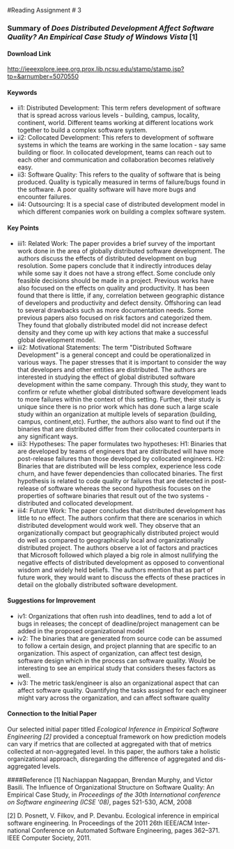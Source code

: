 #Reading Assignment # 3 
 
### Summary of *Does Distributed Development Affect Software Quality? An Empirical Case Study of Windows Vista* [1]

#### Download Link 
http://ieeexplore.ieee.org.prox.lib.ncsu.edu/stamp/stamp.jsp?tp=&arnumber=5070550

#### Keywords	 
* ii1: Distributed Development: This term refers development of software that is spread across various levels - building, campus, locality, continent, world. Different teams working at different locations work together to build a complex software system. 
* ii2: Collocated Development: This refers to development of software systems in which the teams are working in the same location - say same building or floor. In collocated development, teams can reach out to each other and communication and collaboration becomes relatively easy.
* ii3: Software Quality: This refers to the quality of software that is being produced. Quality is typically measured in terms of failure/bugs found in the software. A poor quality software will have more bugs and encounter failures.
* ii4: Outsourcing: It is a special case of distributed development model in which different companies work on building a complex software system.

#### Key Points
* iii1: Related Work: The paper provides a brief survey of the important work done in the area of globally distributed software development. The authors discuss the effects of distributed development on bug resolution. Some papers conclude that it indirectly introduces delay while some say it does not have a strong effect. Some conclude only feasible decisions should be made in a project. Previous works have also focused on the effects on quality and productivity. It has been found that there is little, if any, correlation between geographic distance of developers and productivity and defect density. Offshoring can lead to several drawbacks such as more documentation needs. Some previous papers also focused on risk factors and categorized them. They found that globally distributed model did not increase defect density and they come up with key actions that make a successful global development model.
* iii2: Motivational Statements: The term "Distributed Software Development" is a general concept and could be operationalized in various ways. The paper stresses that it is important to consider the way that developers and other entities are distributed. The authors are interested in studying the effect of global distributed software development within the same company. Through this study, they want to confirm or refute whether global distributed software development leads to more failures within the context of this setting. Further, their study is unique since there is no prior work which has done such a large scale study within an organization at multiple levels of separation (building, campus, continent,etc). Further, the authors also want to find out if the binaries that are distributed differ from their collocated counterparts in any significant ways.
* iii3: Hypotheses: The paper formulates two hypotheses: H1: Binaries that are developed by teams of engineers that are distributed will have more post-release failures than those developed by collocated engineers. H2: Binaries that are distributed will be less complex, experience less code churn, and have fewer dependencies than collocated binaries. The first hypothesis is related to code quality or failures that are detected in post-release of software whereas the second hypothesis focuses on the properties of software binaries that result out of the two systems - distributed and collocated development.
* iii4: Future Work: The paper concludes that distributed development has little to no effect. The authors confirm that there are scenarios in which distributed development would work well. They observe that an organizationally compact but geographically distributed project would do well as compared to geographically local and organizationally distributed project. The authors observe a lot of factors and practices that Microsoft followed which played a big role in almost nullifying the negative effects of distributed development as opposed to conventional wisdom and widely held beliefs. The authors mention that as part of future work, they would want to discuss the effects of these practices in detail on the globally distributed software development.  

#### Suggestions for Improvement 
* iv1: Organizations that often rush into deadlines, tend to add a lot of bugs in releases; the concept of deadline/project management can be added in the proposed organizational model  
* iv2: The binaries that are generated from source code can be assumed to follow a certain design, and project planning that are specific to an organization. This aspect of organization, can affect test design, software design which in the process can software quality. Would be interesting to see an empirical study that considers theses factors as well. 
* iv3: The metric task/engineer is also an organizational aspect that can affect software quality. Quantifying the tasks assigned for each engineer might vary across the organization, and can affect software quality 

#### Connection to the Initial Paper
Our selected initial paper titled *Ecological Inference in Empirical Software Engineering [2]* provided a conceptual framework on how prediction models can vary if metrics that are collected at aggregated with that of metrics collected at non-aggregated level. In this paper, the authors take a holistic organizational approach, disregarding the difference of aggregated and dis-aggregated levels.  

####Reference
[1] Nachiappan Nagappan, Brendan Murphy, and Victor Basili. The Influence of Organizational Structure on Software Quality: An Empirical Case Study, in *Proceedings of the 30th International conference on Software engineering (ICSE '08)*, pages 521-530, ACM, 2008

[2] D. Posnett, V. Filkov, and P. Devanbu. Ecological inference in empirical software engineering. In Proceedings of the 2011 26th IEEE/ACM Inter- national Conference on Automated Software Engineering, pages 362–371. IEEE Computer Society, 2011. 
